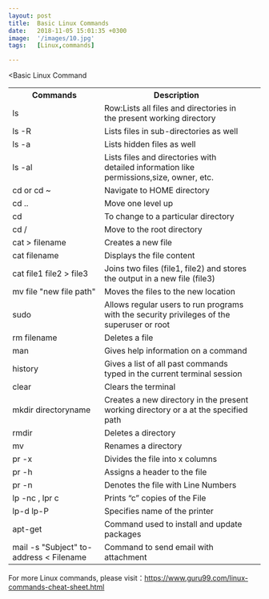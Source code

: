 ```yaml
---
layout: post
title:  Basic Linux Commands
date:   2018-11-05 15:01:35 +0300
image:  '/images/10.jpg'
tags:   [Linux,commands]

---
```

<Basic Linux Command
<div class="table-container">
  <table>
    <tr><th>Commands</th><th>Description</th></tr>
    <tr><td>ls</td><td>Row:Lists all files and directories in the present working directory</td></tr>
    <tr><td>ls -R</td><td>Lists files in sub-directories as well</td></tr>
    <tr><td>ls -a</td><td>Lists hidden files as well</td></tr>
    <tr><td>ls -al</td><td>Lists files and directories with detailed information like permissions,size, owner, etc.</td></tr>
    <tr><td>cd or cd ~</td><td>Navigate to HOME directory</td></tr>
    <tr><td>cd ..</td><td>Move one level up</td></tr>
    <tr><td>cd</td><td>To change to a particular directory</td></tr>
    <tr><td>cd /</td><td>Move to the root directory</td></tr>
    <tr><td>cat > filename</td><td>Creates a new file</td></tr>
    <tr><td>cat filename</td><td>Displays the file content</td></tr>
    <tr><td>cat file1 file2 > file3</td><td>Joins two files (file1, file2) and stores the output in a new file (file3)</td></tr>
    <tr><td>mv file "new file path"</td><td>Moves the files to the new location</td></tr>
    <tr><td>sudo</td><td>Allows regular users to run programs with the security privileges of the superuser or root</td></tr>
    <tr><td>rm filename</td><td>Deletes a file</td></tr>
    <tr><td>man</td><td>Gives help information on a command</td></tr>
    <tr><td>history</td><td>Gives a list of all past commands typed in the current terminal session</td></tr>
    <tr><td>clear</td><td>Clears the terminal<td></tr>
    <tr><td>mkdir directoryname</td><td>Creates a new directory in the present working directory or a at the specified path</td></tr>
    <tr><td>rmdir</td><td>Deletes a directory</td></tr>
    <tr><td>mv</td><td>Renames a directory</td></tr>
    <tr><td>pr -x</td><td>Divides the file into x columns</td></tr>
    <tr><td>pr -h</td><td>Assigns a header to the file</td></tr>
    <tr><td>pr -n</td><td>Denotes the file with Line Numbers</td></tr>
    <tr><td>lp -nc , lpr c</td><td>	Prints “c” copies of the File</td></tr>
    <tr><td>lp-d lp-P</td><td>Specifies name of the printer</td></tr>
    <tr><td>apt-get</td><td>Command used to install and update packages</td></tr>
    <tr><td>mail -s "Subject" to-address < Filename</td><td>Command to send email with attachment</td></tr>
  </table>
</div>



For more Linux commands, please visit：https://www.guru99.com/linux-commands-cheat-sheet.html